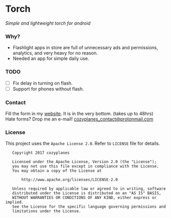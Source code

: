 # Torch
*Simple and lightweight torch for android*         

### Why?
- Flashlight apps in store are full of unnecessary ads and permissions, analytics, and very heavy for no reason.         
- Needed an app for simple daily use.         

### TODO
- [ ] Fix delay in turning on flash.         
- [ ] Support for phones without flash.         

### Contact
Fill the form in my [website](https://cozyplanes.github.io/index). It is in the very bottom. (takes up to 48hrs)         
Hate forms? Drop me an e-mail! <cozyplanes_contact@protonmail.com>         

### License
This project uses the `Apache License 2.0`. Refer to `LICENSE` file for details.         
```
   Copyright 2017 cozyplanes
   
   Licensed under the Apache License, Version 2.0 (the "License");
   you may not use this file except in compliance with the License.
   You may obtain a copy of the License at

       http://www.apache.org/licenses/LICENSE-2.0

   Unless required by applicable law or agreed to in writing, software
   distributed under the License is distributed on an "AS IS" BASIS,
   WITHOUT WARRANTIES OR CONDITIONS OF ANY KIND, either express or implied.
   See the License for the specific language governing permissions and
   limitations under the License.
```



